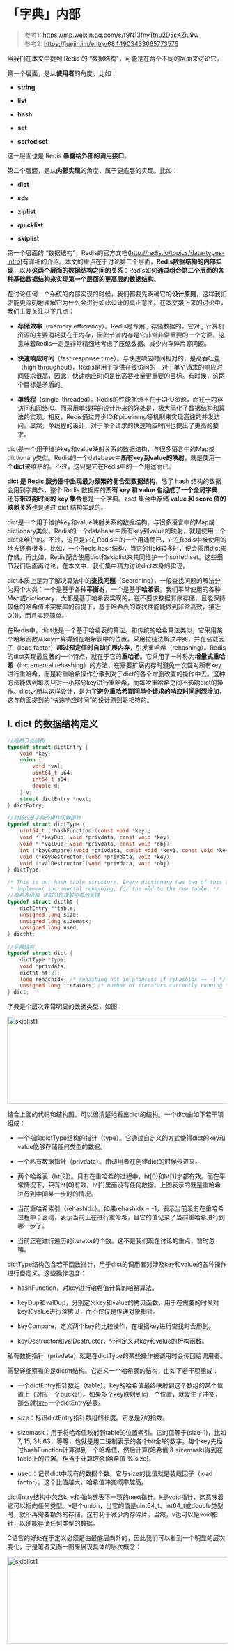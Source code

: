 # **「字典」内部**

> 参考1: https://mp.weixin.qq.com/s/f9N13fnyTtnu2D5sKZiu9w  
> 参考2: https://juejin.im/entry/6844903433665773576

当我们在本文中提到 Redis 的 “数据结构”，可能是在两个不同的层面来讨论它。

第一个层面，是从**使用者**的角度。比如：

- **string**

- **list**

- **hash**

- **set**

- **sorted set**

这一层面也是 Redis **暴露给外部的调用接口**。

第二个层面，是从**内部实现**的角度，属于更底层的实现。比如：

- **dict**

- **sds**

- **ziplist**

- **quicklist**

- **skiplist**

第一个层面的 “数据结构”，Redis的官方文档(http://redis.io/topics/data-types-intro)有详细的介绍。本文的重点在于讨论第二个层面，**Redis数据结构的内部实现**，以及**这两个层面的数据结构之间的关系**：Redis如何**通过组合第二个层面的各种基础数据结构来实现第一个层面的更高层的数据结构**。

在讨论任何一个系统的内部实现的时候，我们都要先明确它的**设计原则**，这样我们才能更深刻地理解它为什么会进行如此设计的真正意图。在本文接下来的讨论中，我们主要关注以下几点：

- **存储效率**（memory efficiency）。Redis是专用于存储数据的，它对于计算机资源的主要消耗就在于内存，因此节省内存是它非常非常重要的一个方面。这意味着Redis一定是非常精细地考虑了压缩数据、减少内存碎片等问题。

- **快速响应时间**（fast response time）。与快速响应时间相对的，是高吞吐量（high throughput）。Redis是用于提供在线访问的，对于单个请求的响应时间要求很高，因此，快速响应时间是比高吞吐量更重要的目标。有时候，这两个目标是矛盾的。

- **单线程**（single-threaded）。Redis的性能瓶颈不在于CPU资源，而在于内存访问和网络IO。而采用单线程的设计带来的好处是，极大简化了数据结构和算法的实现。相反，Redis通过异步IO和pipelining等机制来实现高速的并发访问。显然，单线程的设计，对于单个请求的快速响应时间也提出了更高的要求。

dict是一个用于维护key和value映射关系的数据结构，与很多语言中的Map或dictionary类似。Redis的一个database中**所有key到value的映射**，就是使用一个**dict**来维护的。不过，这只是它在Redis中的一个用途而已。

**dict 是 Redis 服务器中出现最为频繁的复合型数据结构**，除了 hash 结构的数据会用到字典外，整个 Redis 数据库的**所有 key 和 value 也组成了一个全局字典**，还有**带过期时间的 key 集合**也是一个字典。zset 集合中存储 **value 和 score 值的映射关系**也是通过 dict 结构实现的。

dict是一个用于维护key和value映射关系的数据结构，与很多语言中的Map或dictionary类似。Redis的一个database中所有key到value的映射，就是使用一个dict来维护的。不过，这只是它在Redis中的一个用途而已，它在Redis中被使用的地方还有很多。比如，一个Redis hash结构，当它的field较多时，便会采用dict来存储。再比如，Redis配合使用dict和skiplist来共同维护一个sorted set。这些细节我们后面再讨论，在本文中，我们集中精力讨论dict本身的实现。

dict本质上是为了解决算法中的**查找问题**（Searching），一般查找问题的解法分为两个大类：一个是基于各种**平衡树**，一个是基于**哈希表**。我们平常使用的各种Map或dictionary，大都是基于哈希表实现的。在不要求数据有序存储，且能保持较低的哈希值冲突概率的前提下，基于哈希表的查找性能能做到非常高效，接近O(1)，而且实现简单。

在Redis中，dict也是一个基于哈希表的算法。和传统的哈希算法类似，它采用某个哈希函数从key计算得到在哈希表中的位置，采用拉链法解决冲突，并在装载因子（load factor）**超过预定值时自动扩展内存**，引发重哈希（rehashing）。Redis的dict实现最显著的一个特点，就在于它的**重哈希**。它采用了一种称为**增量式重哈希**（incremental rehashing）的方法，在需要扩展内存时避免一次性对所有key进行重哈希，而是将重哈希操作分散到对于dict的各个增删改查的操作中去。这种方法能做到每次只对一小部分key进行重哈希，而每次重哈希之间不影响dict的操作。dict之所以这样设计，是为了**避免重哈希期间单个请求的响应时间剧烈增加**，这与前面提到的“快速响应时间”的设计原则是相符的。

## **I. dict 的数据结构定义**

```C
//哈希节点结构
typedef struct dictEntry {
    void *key;
    union {
        void *val;
        uint64_t u64;
        int64_t s64;
        double d;
    } v;
    struct dictEntry *next;
} dictEntry;

//封装的是字典的操作函数指针
typedef struct dictType {
    uint64_t (*hashFunction)(const void *key);
    void *(*keyDup)(void *privdata, const void *key);
    void *(*valDup)(void *privdata, const void *obj);
    int (*keyCompare)(void *privdata, const void *key1, const void *key2);
    void (*keyDestructor)(void *privdata, void *key);
    void (*valDestructor)(void *privdata, void *obj);
} dictType;

/* This is our hash table structure. Every dictionary has two of this as we
 * implement incremental rehashing, for the old to the new table. */
//哈希表结构 该部分是理解字典的关键
typedef struct dictht {
    dictEntry **table;
    unsigned long size;
    unsigned long sizemask;
    unsigned long used;
} dictht;

//字典结构
typedef struct dict {
    dictType *type;
    void *privdata;
    dictht ht[2];
    long rehashidx; /* rehashing not in progress if rehashidx == -1 */
    unsigned long iterators; /* number of iterators currently running */
} dict;
```

字典是个层次非常明显的数据类型，如图：

<img src="./images/dict1.png" width="600" height="200" alt="skiplist1" align=center/>

结合上面的代码和结构图，可以很清楚地看出dict的结构。一个dict由如下若干项组成：

- 一个指向dictType结构的指针（type）。它通过自定义的方式使得dict的key和value能够存储任何类型的数据。

- 一个私有数据指针（privdata）。由调用者在创建dict的时候传进来。

- 两个哈希表（ht[2]）。只有在重哈希的过程中，ht[0]和ht[1]才都有效。而在平常情况下，只有ht[0]有效，ht[1]里面没有任何数据。上图表示的就是重哈希进行到中间某一步时的情况。

- 当前重哈希索引（rehashidx）。如果rehashidx = -1，表示当前没有在重哈希过程中；否则，表示当前正在进行重哈希，且它的值记录了当前重哈希进行到哪一步了。

- 当前正在进行遍历的iterator的个数。这不是我们现在讨论的重点，暂时忽略。

dictType结构包含若干函数指针，用于dict的调用者对涉及key和value的各种操作进行自定义。这些操作包含：

- hashFunction，对key进行哈希值计算的哈希算法。

- keyDup和valDup，分别定义key和value的拷贝函数，用于在需要的时候对key和value进行深拷贝，而不仅仅是传递对象指针。

- keyCompare，定义两个key的比较操作，在根据key进行查找时会用到。

- keyDestructor和valDestructor，分别定义对key和value的析构函数。

私有数据指针（privdata）就是在dictType的某些操作被调用时会传回给调用者。

需要详细察看的是dictht结构。它定义一个哈希表的结构，由如下若干项组成：

- 一个dictEntry指针数组（table）。key的哈希值最终映射到这个数组的某个位置上（对应一个bucket）。如果多个key映射到同一个位置，就发生了冲突，那么就拉出一个dictEntry链表。

- size：标识dictEntry指针数组的长度。它总是2的指数。

- sizemask：用于将哈希值映射到table的位置索引。它的值等于(size-1)，比如7, 15, 31, 63，等等，也就是用二进制表示的各个bit全1的数字。每个key先经过hashFunction计算得到一个哈希值，然后计算(哈希值 & sizemask)得到在table上的位置。相当于计算取余(哈希值 % size)。

- used：记录dict中现有的数据个数。它与size的比值就是装载因子（load factor）。这个比值越大，哈希值冲突概率越高。

dictEntry结构中包含k, v和指向链表下一项的next指针。k是void指针，这意味着它可以指向任何类型。v是个union，当它的值是uint64_t、int64_t或double类型时，就不再需要额外的存储，这有利于减少内存碎片。当然，v也可以是void指针，以便能存储任何类型的数据。

C语言的好处在于定义必须是由最底层向外的，因此我们可以看到一个明显的层次变化，于是笔者又画一图来展现具体的层次概念：

<img src="./images/dict2.webp" width="700" height="200" alt="skiplist1" align=center/>